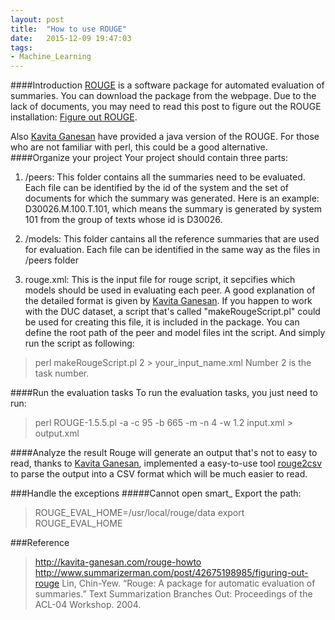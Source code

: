 ```yaml
---
layout: post
title:  "How to use ROUGE"
date:   2015-12-09 19:47:03
tags: 
- Machine_Learning
---
```

####Introduction
[ROUGE] is a software package for automated evaluation of summaries. You can download the package from the webpage.
Due to the lack of documents, you may need to read this post to figure out the ROUGE installation: [Figure out ROUGE].

Also [Kavita Ganesan] have provided a java version of the ROUGE. For those who are not familiar with perl, this could be a good alternative.
####Organize your project
Your project should contain three parts:

1. /peers: This folder contains all the summaries need to be evaluated. Each file can be identified by the id of the system and the set of documents for which the summary was generated. Here is an example: D30026.M.100.T.101, which means the summary is generated by system 101 from the group of texts whose id is D30026.

2. /models: This folder cantains all the reference summaries that are used for evaluation. Each file can be identified in the same way as the files in /peers folder

3. rouge.xml: This is the input file for rouge script, it sepcifies which models should be used in evaluating each peer. A good explanation of the detailed format is given by [Kavita Ganesan]. If you happen to work with the DUC dataset, a script that's called "makeRougeScript.pl" could be used for creating this file, it is included in the package. You can define the root path of the peer and model files int the script. And simply run the script as following:
> perl makeRougeScript.pl 2 > your_input_name.xml
Number 2 is the task number.

####Run the evaluation tasks
To run the evaluation tasks, you just need to run:
> perl ROUGE-1.5.5.pl -a -c 95 -b 665 -m -n 4 -w 1.2 input.xml > output.xml

####Analyze the result
Rouge will generate an output that's not to easy to read, thanks to [Kavita Ganesan], implemented a easy-to-use tool [rouge2csv] to parse the output into a CSV format which will be much easier to read. 

###Handle the exceptions
#####Cannot open smart_
Export the path:
>ROUGE_EVAL_HOME=/usr/local/rouge/data
>export ROUGE_EVAL_HOME

###Reference
>http://kavita-ganesan.com/rouge-howto
>http://www.summarizerman.com/post/42675198985/figuring-out-rouge
>Lin, Chin-Yew. “Rouge: A package for automatic evaluation of summaries.” Text Summarization Branches Out: Proceedings of the ACL-04 Workshop. 2004.

[Figure out ROUGE]: http://www.summarizerman.com/post/42675198985/figuring-out-rouge
[ROUGE]:    http://www.berouge.com/Pages/default.aspx
[Kavita Ganesan]: http://kavita-ganesan.com/rouge-howto
[rouge2csv]:    http://kavita-ganesan.com/software-rouge2csv